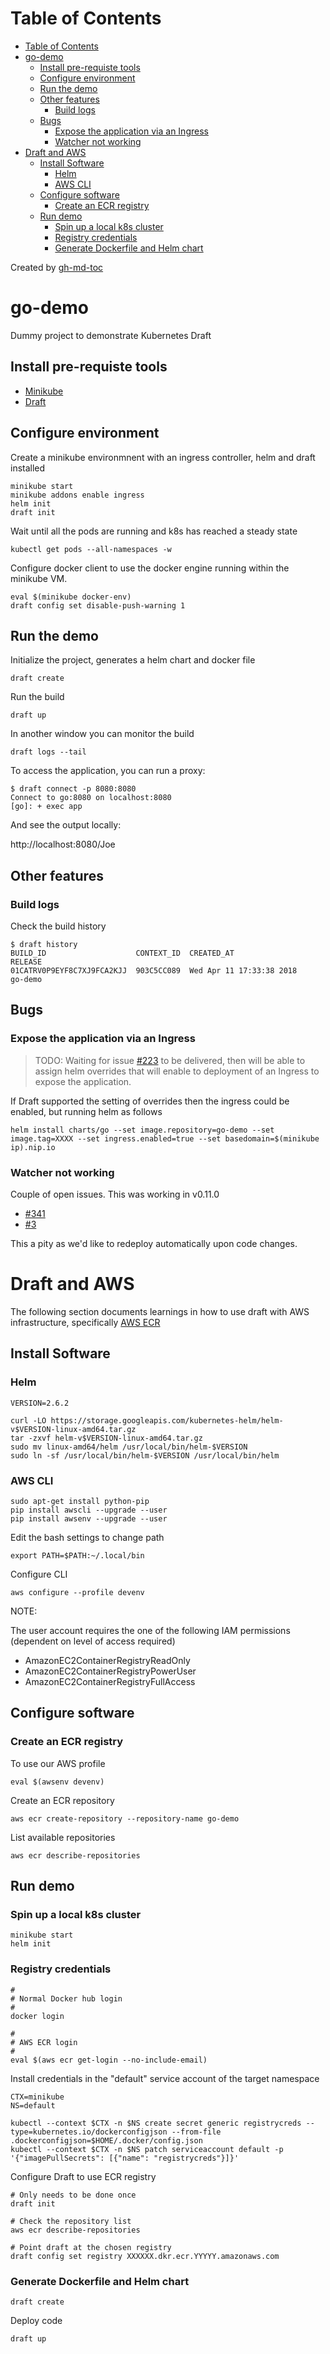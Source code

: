 Table of Contents
=================

   * [Table of Contents](#table-of-contents)
   * [go-demo](#go-demo)
      * [Install pre-requiste tools](#install-pre-requiste-tools)
      * [Configure environment](#configure-environment)
      * [Run the demo](#run-the-demo)
      * [Other features](#other-features)
         * [Build logs](#build-logs)
      * [Bugs](#bugs)
         * [Expose the application via an Ingress](#expose-the-application-via-an-ingress)
         * [Watcher not working](#watcher-not-working)
   * [Draft and AWS](#draft-and-aws)
      * [Install Software](#install-software)
         * [Helm](#helm)
         * [AWS CLI](#aws-cli)
      * [Configure software](#configure-software)
         * [Create an ECR registry](#create-an-ecr-registry)
      * [Run demo](#run-demo)
         * [Spin up a local k8s cluster](#spin-up-a-local-k8s-cluster)
         * [Registry credentials](#registry-credentials)
         * [Generate Dockerfile and Helm chart](#generate-dockerfile-and-helm-chart)

Created by [gh-md-toc](https://github.com/ekalinin/github-markdown-toc)


# go-demo

Dummy project to demonstrate Kubernetes Draft

## Install pre-requiste tools

- [Minikube](https://kubernetes.io/docs/tasks/tools/install-minikube/)
- [Draft](https://draft.sh/)

## Configure environment

Create a minikube environmnent with an ingress controller, helm and draft installed

```
minikube start
minikube addons enable ingress
helm init
draft init 
```
Wait until all the pods are running and k8s has reached a steady state

```
kubectl get pods --all-namespaces -w
```

Configure docker client to use the docker engine running within the minikube VM.

```
eval $(minikube docker-env)
draft config set disable-push-warning 1
```

## Run the demo

Initialize the project, generates a helm chart and docker file

```
draft create
```

Run the build

```
draft up
```

In another window you can monitor the build

```
draft logs --tail
```

To access the application, you can run a proxy:

```
$ draft connect -p 8080:8080
Connect to go:8080 on localhost:8080
[go]: + exec app
```

And see the output locally:

http://localhost:8080/Joe

## Other features

### Build logs

Check the build history

```
$ draft history
BUILD_ID                  	CONTEXT_ID	CREATED_AT              	RELEASE
01CATRV0P9EYF8C7XJ9FCA2KJJ	903C5CC089	Wed Apr 11 17:33:38 2018	go-demo
```


## Bugs

### Expose the application via an Ingress

> TODO: 
> Waiting for issue [#223](https://github.com/Azure/draft/issues/223) to be delivered, then will be able to assign 
> helm overrides that will enable to deployment of an Ingress to expose the application.

If Draft supported the setting of overrides then the ingress could be enabled, but running helm as follows

```
helm install charts/go --set image.repository=go-demo --set image.tag=XXXX --set ingress.enabled=true --set basedomain=$(minikube ip).nip.io
```

### Watcher not working

Couple of open issues. This was working in v0.11.0

- [#341](https://github.com/Azure/draft/issues/341)
- [#3](https://github.com/Azure/draft/issues/3)

This a pity as we'd like to redeploy automatically upon code changes.

# Draft and AWS

The following section documents learnings in how to use draft with AWS infrastructure, specifically [AWS ECR](https://docs.aws.amazon.com/AmazonECR/latest/userguide/what-is-ecr.html)

## Install Software

### Helm

```
VERSION=2.6.2

curl -LO https://storage.googleapis.com/kubernetes-helm/helm-v$VERSION-linux-amd64.tar.gz
tar -zxvf helm-v$VERSION-linux-amd64.tar.gz
sudo mv linux-amd64/helm /usr/local/bin/helm-$VERSION
sudo ln -sf /usr/local/bin/helm-$VERSION /usr/local/bin/helm
```

### AWS CLI

```
sudo apt-get install python-pip
pip install awscli --upgrade --user
pip install awsenv --upgrade --user
```

Edit the bash settings to change path

```
export PATH=$PATH:~/.local/bin
```

Configure CLI

```
aws configure --profile devenv
```

NOTE:

The user account requires the one of the following IAM permissions (dependent on level of access required)

- AmazonEC2ContainerRegistryReadOnly
- AmazonEC2ContainerRegistryPowerUser
- AmazonEC2ContainerRegistryFullAccess


## Configure software

### Create an ECR registry

To use our AWS profile

```
eval $(awsenv devenv)
```

Create an ECR repository

```
aws ecr create-repository --repository-name go-demo
```

List available repositories

```
aws ecr describe-repositories
```

## Run demo

### Spin up a local k8s cluster

```
minikube start
helm init
```

### Registry credentials

```
#
# Normal Docker hub login
#
docker login

#
# AWS ECR login
#
eval $(aws ecr get-login --no-include-email)
```

Install credentials in the "default" service account of the target namespace 

```
CTX=minikube
NS=default

kubectl --context $CTX -n $NS create secret generic registrycreds --type=kubernetes.io/dockerconfigjson --from-file .dockerconfigjson=$HOME/.docker/config.json
kubectl --context $CTX -n $NS patch serviceaccount default -p '{"imagePullSecrets": [{"name": "registrycreds"}]}'
```

Configure Draft to use ECR registry

```
# Only needs to be done once
draft init

# Check the repository list
aws ecr describe-repositories

# Point draft at the chosen registry
draft config set registry XXXXXX.dkr.ecr.YYYYY.amazonaws.com
``` 

### Generate Dockerfile and Helm chart

```
draft create
```

Deploy code

```
draft up
```
